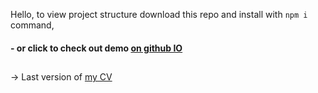  Hello, 
to view project structure download this repo and install with `npm i` command,
#### - or click to check out demo [on github IO](https://hustle2live.github.io/abz-test-task/) 
##
-> Last version of [ my CV](https://hustle2live.github.io/My_resume/)

